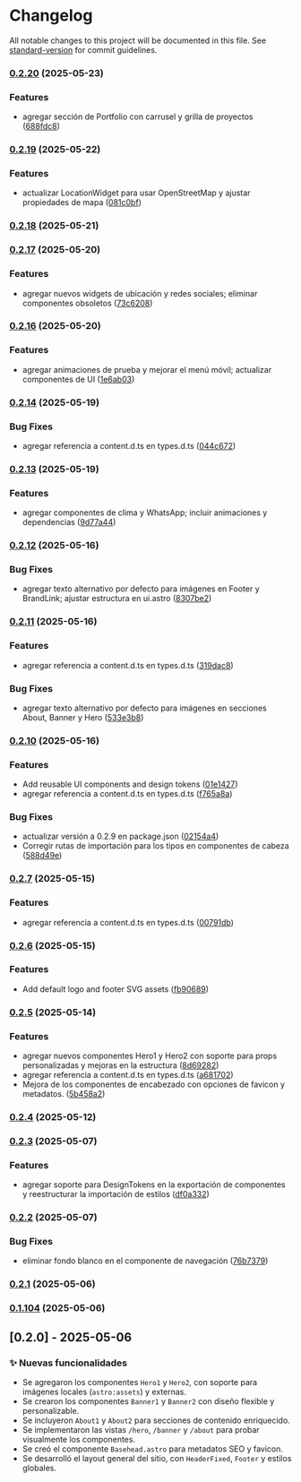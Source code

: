# Changelog

All notable changes to this project will be documented in this file. See [standard-version](https://github.com/conventional-changelog/standard-version) for commit guidelines.

### [0.2.20](https://github.com/Forever-twenty-nine/astro-ui-lib/compare/v0.2.19...v0.2.20) (2025-05-23)


### Features

* agregar sección de Portfolio con carrusel y grilla de proyectos ([688fdc8](https://github.com/Forever-twenty-nine/astro-ui-lib/commit/688fdc86396d3a3470cc1b3d16b858ff689fead6))

### [0.2.19](https://github.com/Forever-twenty-nine/astro-ui-lib/compare/v0.2.18...v0.2.19) (2025-05-22)


### Features

* actualizar LocationWidget para usar OpenStreetMap y ajustar propiedades de mapa ([081c0bf](https://github.com/Forever-twenty-nine/astro-ui-lib/commit/081c0bfe91e42197643e6b224b0e3ab162054e07))

### [0.2.18](https://github.com/Forever-twenty-nine/astro-ui-lib/compare/v0.2.17...v0.2.18) (2025-05-21)

### [0.2.17](https://github.com/Forever-twenty-nine/astro-ui-lib/compare/v0.2.16...v0.2.17) (2025-05-20)


### Features

* agregar nuevos widgets de ubicación y redes sociales; eliminar componentes obsoletos ([73c6208](https://github.com/Forever-twenty-nine/astro-ui-lib/commit/73c6208308cbd5b04e9b1bea65adc8d811ba8f31))

### [0.2.16](https://github.com/Forever-twenty-nine/astro-ui-lib/compare/v0.2.14...v0.2.16) (2025-05-20)


### Features

* agregar animaciones de prueba y mejorar el menú móvil; actualizar componentes de UI ([1e6ab03](https://github.com/Forever-twenty-nine/astro-ui-lib/commit/1e6ab03a6bab80ccf0c4b6a27dec96548446a0ae))

### [0.2.14](https://github.com/Forever-twenty-nine/astro-ui-lib/compare/v0.2.13...v0.2.14) (2025-05-19)


### Bug Fixes

* agregar referencia a content.d.ts en types.d.ts ([044c672](https://github.com/Forever-twenty-nine/astro-ui-lib/commit/044c67225d160c12c86080ba0f5fe8a3d96ec120))

### [0.2.13](https://github.com/Forever-twenty-nine/astro-ui-lib/compare/v0.2.12...v0.2.13) (2025-05-19)


### Features

* agregar componentes de clima y WhatsApp; incluir animaciones y dependencias ([9d77a44](https://github.com/Forever-twenty-nine/astro-ui-lib/commit/9d77a44e1b99bdfeeeb04bebaf35cb83dbea4d85))

### [0.2.12](https://github.com/Forever-twenty-nine/astro-ui-lib/compare/v0.2.11...v0.2.12) (2025-05-16)


### Bug Fixes

* agregar texto alternativo por defecto para imágenes en Footer y BrandLink; ajustar estructura en ui.astro ([8307be2](https://github.com/Forever-twenty-nine/astro-ui-lib/commit/8307be2898bbe8fb7bbbdb96e213a1f007103cb2))

### [0.2.11](https://github.com/Forever-twenty-nine/astro-ui-lib/compare/v0.2.10...v0.2.11) (2025-05-16)


### Features

* agregar referencia a content.d.ts en types.d.ts ([319dac8](https://github.com/Forever-twenty-nine/astro-ui-lib/commit/319dac865bacc29131361395e6798ccb046d8fa1))


### Bug Fixes

* agregar texto alternativo por defecto para imágenes en secciones About, Banner y Hero ([533e3b8](https://github.com/Forever-twenty-nine/astro-ui-lib/commit/533e3b800d4fdd9eb94d9647763c3727d64adb01))

### [0.2.10](https://github.com/Forever-twenty-nine/astro-ui-lib/compare/v0.2.7...v0.2.10) (2025-05-16)


### Features

* Add reusable UI components and design tokens ([01e1427](https://github.com/Forever-twenty-nine/astro-ui-lib/commit/01e142767ec7d8aca7089f9cf30de826abd8064e))
* agregar referencia a content.d.ts en types.d.ts ([f765a8a](https://github.com/Forever-twenty-nine/astro-ui-lib/commit/f765a8a5dc53a782d0a29f7ce67eed113b9fc82f))


### Bug Fixes

* actualizar versión a 0.2.9 en package.json ([02154a4](https://github.com/Forever-twenty-nine/astro-ui-lib/commit/02154a4e8df03dbeb057d2f86bc22c0a3621fdb7))
* Corregir rutas de importación para los tipos en componentes de cabeza ([588d49e](https://github.com/Forever-twenty-nine/astro-ui-lib/commit/588d49e74762439edc828a17e0668c12d561a157))

### [0.2.7](https://github.com/Forever-twenty-nine/astro-ui-lib/compare/v0.2.6...v0.2.7) (2025-05-15)


### Features

* agregar referencia a content.d.ts en types.d.ts ([00791db](https://github.com/Forever-twenty-nine/astro-ui-lib/commit/00791db6575c7b4155f2c9b988391507f3d42065))

### [0.2.6](https://github.com/Forever-twenty-nine/astro-ui-lib/compare/v0.2.5...v0.2.6) (2025-05-15)


### Features

* Add default logo and footer SVG assets ([fb90689](https://github.com/Forever-twenty-nine/astro-ui-lib/commit/fb9068921d478775655458084f46aafdb983c1ad))

### [0.2.5](https://github.com/Forever-twenty-nine/astro-ui-lib/compare/v0.2.4...v0.2.5) (2025-05-14)


### Features

* agregar nuevos componentes Hero1 y Hero2 con soporte para props personalizadas y mejoras en la estructura ([8d69282](https://github.com/Forever-twenty-nine/astro-ui-lib/commit/8d692827bae784acc5cd2d226f1865d778b48b31))
* agregar referencia a content.d.ts en types.d.ts ([a681702](https://github.com/Forever-twenty-nine/astro-ui-lib/commit/a681702355ad77ffed697591a69031add2acc0d1))
* Mejora de los componentes de encabezado con opciones de favicon y metadatos. ([5b458a2](https://github.com/Forever-twenty-nine/astro-ui-lib/commit/5b458a29c20b8a0e0b6056dc0ad67e4379d916ea))

### [0.2.4](https://github.com/Forever-twenty-nine/astro-ui-lib/compare/v0.2.3...v0.2.4) (2025-05-12)

### [0.2.3](https://github.com/Forever-twenty-nine/astro-ui-lib/compare/v0.2.2...v0.2.3) (2025-05-07)


### Features

* agregar soporte para DesignTokens en la exportación de componentes y reestructurar la importación de estilos ([df0a332](https://github.com/Forever-twenty-nine/astro-ui-lib/commit/df0a332ec7e829f6a138ea9072a4e39c6a70ed17))

### [0.2.2](https://github.com/Forever-twenty-nine/astro-ui-lib/compare/v0.2.1...v0.2.2) (2025-05-07)


### Bug Fixes

* eliminar fondo blanco en el componente de navegación ([76b7379](https://github.com/Forever-twenty-nine/astro-ui-lib/commit/76b73797fb7bc0a9a35bd9fa468438ae4aca6ac9))

### [0.2.1](https://github.com/Forever-twenty-nine/astro-ui-lib/compare/v0.1.104...v0.2.1) (2025-05-06)

### [0.1.104](https://github.com/Forever-twenty-nine/astro-ui-lib/compare/v0.2.0...v0.1.104) (2025-05-06)

## [0.2.0] - 2025-05-06

### ✨ Nuevas funcionalidades

- Se agregaron los componentes `Hero1` y `Hero2`, con soporte para imágenes locales (`astro:assets`) y externas.
- Se crearon los componentes `Banner1` y `Banner2` con diseño flexible y personalizable.
- Se incluyeron `About1` y `About2` para secciones de contenido enriquecido.
- Se implementaron las vistas `/hero`, `/banner` y `/about` para probar visualmente los componentes.
- Se creó el componente `Basehead.astro` para metadatos SEO y favicon.
- Se desarrolló el layout general del sitio, con `HeaderFixed`, `Footer` y estilos globales.
